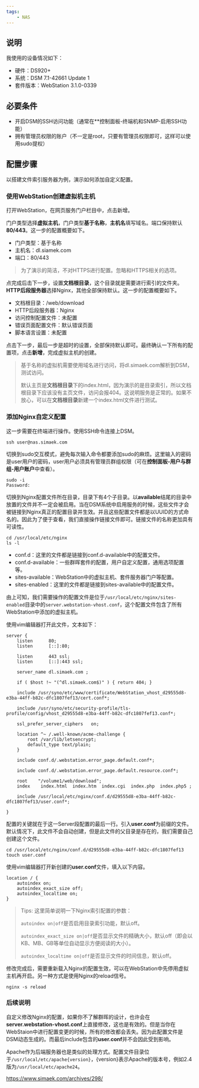 ```yaml
---
tags:
    - NAS
---
```


## 说明

我使用的设备情况如下：

- 硬件：DS920+
- 系统：DSM 7.1-42661 Update 1
- 套件版本：WebStation 3.1.0-0339

## 必要条件

- 开启DSM的SSH访问功能（通常在**控制面板-终端机和SNMP-启用SSH功能）
- 拥有管理员权限的账户（不一定是root，只要有管理员权限即可，这样可以使用sudo提权）

## 配置步骤

以搭建文件索引服务器为例，演示如何添加自定义配置。

### 使用WebStation创建虚拟机主机

打开WebStation，在网页服务门户栏目中，点击新增。

门户类型选择**虚拟主机**，门户类型**基于名称**，**主机名**填写域名。端口保持默认**80/443**。这一步的配置概要如下。

- 门户类型：基于名称
- 主机名：dl.siamek.com
- 端口：80/443

> 为了演示的简洁，不对HTTPS进行配置。忽略和HTTPS相关的选项。

点完成后击下一步，设置**文档根目录**，这个目录就是需要进行索引的文件夹。**HTTP后段服务器**选择Nginx，其他全部保持默认。这一步的配置概要如下。

- 文档根目录：/web/download
- HTTP后段服务器：Nginx
- 访问控制配置文件：未配置
- 错误页面配置文件：默认错误页面
- 脚本语言设置：未配置

点击下一步，最后一步是超时的设置，全部保持默认即可。最终确认一下所有的配置项，点击**新增**，完成虚拟主机的创建。

> 基于名称的虚拟机需要使用域名进行访问，将dl.simaek.com解析到DSM，测试访问。
>
> 默认主页是**文档根目录**下的index.html，因为演示的是目录索引，所以文档根目录下应该没有主页文件，访问会报404。这说明服务是正常的。如果不放心，可以在**文档根目录**新建一个index.html文件进行测试。

### 添加Nginx自定义配置

这一步需要在终端进行操作。使用SSH命令连接上DSM。

```
ssh user@nas.simaek.com
```

切换到sudo交互模式，避免每次输入命令都要添加sudo的麻烦。这里输入的密码是user用户的密码，user用户必须具有管理员群组权限（可在**控制面板-用户与群组-用户账户**中查看）。

```
sudo -i
Password:
```

切换到Nginx配置文件所在目录，目录下有4个子目录。以**available**结尾的目录中放置的文件并不一定会被启用。当在DSM系统中启用服务的时候，这些文件才会被链接到Nginx真正的配置目录并生效。并且这些配置文件都是以UUID的方式命名的。因此为了便于查看，我们直接操作链接文件即可。链接文件的名称更加具有可读性。

```
cd /usr/local/etc/nginx
ls -l
```

- conf.d：这里的文件都是链接到conf.d-available中的配置文件。
- conf.d-available：一些群晖套件的配置，用户自定义配置，通用选项配置等。
- sites-available：WebStation中的虚拟主机、套件服务器门户等配置。
- sites-enabled：这里的文件都是链接到sites-available中的配置文件。

由上可知，我们需要操作的配置文件是位于`/usr/local/etc/nginx/sites-enabled`目录中的`server.webstation-vhost.conf`，这个配置文件包含了所有WebStation中添加的虚拟主机。

使用vim编辑器打开此文件，文本如下：

```
server {
    listen      80;
    listen      [::]:80;

    listen      443 ssl;
    listen      [::]:443 ssl;

    server_name dl.simaek.com ;

    if ( $host !~ "(^dl.simaek.com$)" ) { return 404; }

    include /usr/syno/etc/www/certificate/WebStation_vhost_d29555d8-e3ba-44ff-b82c-dfc1807fef13/cert.conf*;

    include /usr/syno/etc/security-profile/tls-profile/config/vhost_d29555d8-e3ba-44ff-b82c-dfc1807fef13.conf*;

    ssl_prefer_server_ciphers   on;

    location ^~ /.well-known/acme-challenge {
        root /var/lib/letsencrypt;
        default_type text/plain;
    }

    include conf.d/.webstation.error_page.default.conf*;

    include conf.d/.webstation.error_page.default.resource.conf*;
       
    root    "/volume1/web/download";
    index    index.html  index.htm  index.cgi  index.php  index.php5 ;

    include /usr/local/etc/nginx/conf.d/d29555d8-e3ba-44ff-b82c-dfc1807fef13/user.conf*;

}
```

配置的关键就在于这一Server段配置的最后一行。引入**user.conf**为前缀的文件。默认情况下，此文件不会自动创建，但是此文件的父目录是存在的，我们需要自己创建这个文件。

```
cd /usr/local/etc/nginx/conf.d/d29555d8-e3ba-44ff-b82c-dfc1807fef13
touch user.conf
```

使用vim编辑器打开新创建的**user.conf**文件，填入以下内容。

```
location / {
    autoindex on;
    autoindex_exact_size off;
    autoindex_localtime on;
}
```

> Tips: 这里简单说明一下Nginx索引配置的参数：
>
> `autoindex on|off`是否启用目录索引功能，默认off。
>
> `autoindex_exact_size on|off`是否显示文件的精确大小，默认off（即会以KB、MB、GB等单位自动显示方便阅读的大小）。
>
> `autoindex_localtime on|off`是否显示文件的时间信息，默认off。

修改完成后，需要重新载入Nginx的配置生效，可以在WebStation中先停用虚拟主机再开启。另一种方式是使用Nginx的reload信号。

```
nginx -s reload
```

### 后续说明

自定义修改Nginx的配置，如果你不了解群晖的设计，也许会在**server.webstation-vhost.conf**上直接修改，这也是有效的。但是当你在WebStaion中进行配置变更的时候，所有的修改都会丢失。因为此配置文件是DSM动态生成的。而最后include包含的**user.conf**并不会因此受到影响。

Apache作为后端服务器也是类似的处理方式。配置文件目录位于`/usr/local/etc/apache{version}`，{version}表示Apache的版本号，例如2.4版为`/usr/local/etc/apache24`。



https://www.simaek.com/archives/298/